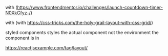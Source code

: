with (https://www.frontendmentor.io/challenges/launch-countdown-timer-N0XkGfyz-/)

with (with https://css-tricks.com/the-holy-grail-layout-with-css-grid/)


styled components styles the actual component not the environment the component is in


https://reactjsexample.com/tag/layout/




